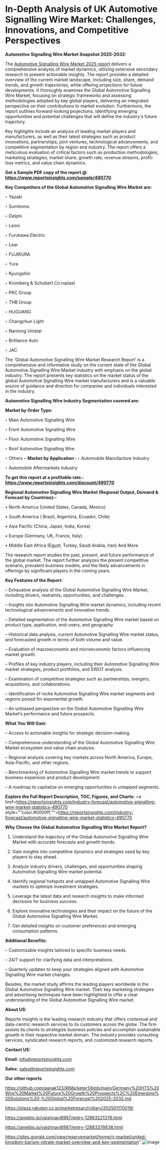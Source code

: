 # In-Depth Analysis of UK Automotive Signalling Wire Market: Challenges, Innovations, and Competitive Perspectives

<strong>Automotive Signalling Wire Market Snapshot 2025-2032:</strong>

The <a href=https://www.reportsinsights.com/sample/490770>Automotive Signalling Wire Market 2025 report</a> delivers a comprehensive analysis of market dynamics, utilizing extensive secondary research to present actionable insights. The report provides a detailed overview of the current market landscape, including size, share, demand trends, and growth trajectories, while offering projections for future developments. It thoroughly examines the Global Automotive Signalling Wire Market, focusing on strategic frameworks and assessing methodologies adopted by key global players, delivering an integrated perspective on their contributions to market evolution. Furthermore, the report outlines forward-looking projections, identifying emerging opportunities and potential challenges that will define the industry's future trajectory.

Key highlights include an analysis of leading market players and manufacturers, as well as their latest strategies such as product innovations, partnerships, joint ventures, technological advancements, and competitive segmentation by region and industry. The report offers a meticulous evaluation of critical factors such as production methodologies, marketing strategies, market share, growth rate, revenue streams, profit-loss metrics, and value chain dynamics.

<strong>Get a Sample PDF copy of the report @ <a href=https://www.reportsinsights.com/sample/490770 style=color:#0000ff;>https://www.reportsinsights.com/sample/490770</a></strong>

<strong>Key Competitors of the Global Automotive Signalling Wire Market are:</strong>

‣ Yazaki

‣ Sumitomo

‣ Delphi

‣ Leoni

‣ Furukawa Electric

‣ Lear

‣ FUJIKURA

‣ Yura

‣ Kyungshin

‣ Kromberg & Schubert
 Co.roplast

‣ PKC Group

‣ THB Group

‣ HUGUANG

‣ Changchun Light

‣ Nantong Unistar

‣ Brilliance Auto

‣ JAC

The ‘Global Automotive Signalling Wire Market Research Report’ is a comprehensive and informative study on the current state of the Global Automotive Signalling Wire Market industry with emphasis on the global industry. The report presents key statistics on the market status of the global Automotive Signalling Wire market manufacturers and is a valuable source of guidance and direction for companies and individuals interested in the industry.

<strong>Automotive Signalling Wire Industry Segmentation covered are:</strong>

<strong>Market by Order Type: </strong>

‣ Main Automotive Signalling Wire

‣ Front Automotive Signalling Wire

‣ Floor Automotive Signalling Wire

‣ Roof Automotive Signalling Wire

‣ Others
‣ 
<strong>Market by Application :</strong>
‣ Automobile Manufacture Industry

‣ Automobile Aftermarkets industry

<strong>To get this report at a profitable rate.: <a href=https://www.reportsinsights.com/discount/490770 style=color:#0000ff;>https://www.reportsinsights.com/discount/490770</a></strong>

<strong>Regional Automotive Signalling Wire Market (Regional Output, Demand &amp; Forecast by Countries):-</strong>

• North America (United States, Canada, Mexico)

• South America ( Brazil, Argentina, Ecuador, Chile)

• Asia Pacific (China, Japan, India, Korea)

• Europe (Germany, UK, France, Italy)

• Middle East Africa (Egypt, Turkey, Saudi Arabia, Iran) And More.

The research report studies the past, present, and future performance of the global market. The report further analyzes the present competitive scenario, prevalent business models, and the likely advancements in offerings by significant players in the coming years.

<strong>Key Features of the Report:</strong>

– Exhaustive analysis of the Global Automotive Signalling Wire Market, including drivers, restraints, opportunities, and challenges.

– Insights into Automotive Signalling Wire market dynamics, including recent technological advancements and innovation trends.

– Detailed segmentation of the Automotive Signalling Wire market based on product type, application, end-users, and geography.

– Historical data analysis, current Automotive Signalling Wire market status, and forecasted growth in terms of both volume and value.

– Evaluation of macroeconomic and microeconomic factors influencing market growth.

– Profiles of key industry players, including their Automotive Signalling Wire market strategies, product portfolios, and SWOT analysis.

– Examination of competitive strategies such as partnerships, mergers, acquisitions, and collaborations.

– Identification of niche Automotive Signalling Wire market segments and regions poised for exponential growth.

– An unbiased perspective on the Global Automotive Signalling Wire Market’s performance and future prospects.

<strong>What You Will Gain:</strong>

– Access to actionable insights for strategic decision-making.

– Comprehensive understanding of the Global Automotive Signalling Wire Market ecosystem and value chain analysis.

– Regional analysis covering key markets across North America, Europe, Asia-Pacific, and other regions.

– Benchmarking of Automotive Signalling Wire market trends to support business expansion and product development.

– A roadmap to capitalize on emerging opportunities in untapped segments.

<strong>Explore the Full Report Description, TOC, Figures, and Charts:</strong>
<a href=https://reportsinsights.com/industry-forecast/automotive-signalling-wire-market-statistics-490770 style=""color:#0000ff;"">https://reportsinsights.com/industry-forecast/automotive-signalling-wire-market-statistics-490770</a>

<strong>Why Choose the Global Automotive Signalling Wire Market Report?</strong>

1. Understand the trajectory of the Global Automotive Signalling Wire Market with accurate forecasts and growth trends.

2. Gain insights into competitive dynamics and strategies used by key players to stay ahead.

3. Analyze industry drivers, challenges, and opportunities shaping Automotive Signalling Wire market potential.

4. Identify regional hotspots and untapped Automotive Signalling Wire markets to optimize investment strategies.

5. Leverage the latest data and research insights to make informed decisions for business success.

6. Explore innovative technologies and their impact on the future of the Global Automotive Signalling Wire Market.

7. Get detailed insights on customer preferences and emerging consumption patterns.

<strong>Additional Benefits:</strong>

– Customizable insights tailored to specific business needs.

– 24/7 support for clarifying data and interpretations.

– Quarterly updates to keep your strategies aligned with Automotive Signalling Wire market changes.

Besides, the market study affirms the leading players worldwide in the Global Automotive Signalling Wire market. Their key marketing strategies and advertising techniques have been highlighted to offer a clear understanding of the Global Automotive Signalling Wire market.

<strong><strong>About US</strong>:</strong>

Reports Insights is the leading research industry that offers contextual and data-centric research services to its customers across the globe. The firm assists its clients to strategize business policies and accomplish sustainable growth in their respective market domain. The industry provides consulting services, syndicated research reports, and customized research reports.

<strong>Contact US:</strong>

<p class=><b>Email:</b> <a href=mailto:info@reportsinsights.com>info@reportsinsights.com</a></p>
<p class=><b>Sales:</b> <a href=mailto:sales@reportsinsights.com>sales@reportsinsights.com</a></p>

<strong>Our other reports</strong>

<a href=https://github.com/aanak123/RIMarketer1/blob/main/Germany%20HTS%20Wire%20Market%20Future%20Growth%20Prospects%2C%20Emerging%20Solutions%20-%20Global%20Forecast%202025-2032.md>https://github.com/aanak123/RIMarketer1/blob/main/Germany%20HTS%20Wire%20Market%20Future%20Growth%20Prospects%2C%20Emerging%20Solutions%20-%20Global%20Forecast%202025-2032.md</a>

<a href=https://plaza.rakuten.co.jp/marketresarch/diary/202501170019/>https://plaza.rakuten.co.jp/marketresarch/diary/202501170019/</a>

<a href=https://ameblo.jp/vaishnavi8987/entry-12883221378.html>https://ameblo.jp/vaishnavi8987/entry-12883221378.html</a>

<a href=https://ameblo.jp/vaishnavi8987/entry-12883376638.html>https://ameblo.jp/vaishnavi8987/entry-12883376638.html</a>

<a href=https://sites.google.com/view/reservemarket/home/ri-market/united-kingdom-barium-nitrate-market-overview-and-key-segmentation>https://sites.google.com/view/reservemarket/home/ri-market/united-kingdom-barium-nitrate-market-overview-and-key-segmentation</a>"
![image](https://github.com/user-attachments/assets/a84a1b73-2c5a-4d42-ad22-c457b542e389)
